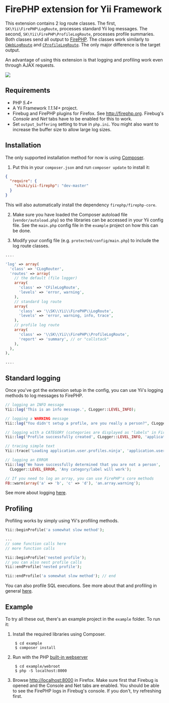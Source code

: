 # FirePHP extension for Yii Framework

This extension contains 2 log route classes. The first, `SK\Yii\FirePHP\LogRoute`, processes
standard Yii log messages. The second, `SK\Yii\FirePHP\ProfileLogRoute`, processes profile summaries.
Both classes send all output to [FirePHP](http://www.firephp.org/). The classes work similarly
to [`CWebLogRoute`](http://www.yiiframework.com/doc/api/1.1/CWebLogRoute)
and [`CProfileLogRoute`](http://www.yiiframework.com/doc/api/1.1/CProfileLogRoute).
The only major difference is the target output.

An advantage of using this extension is that logging and profiling work even through AJAX requests.

![](http://shiki.me/public/github/yii-firephp/example.png)

## Requirements

* PHP _5.4+_
* A Yii Framework _1.1.14+_ project.
* Firebug and FirePHP plugins for Firefox. See http://firephp.org. Firebug's _Console_ and
  _Net_ tabs have to be enabled for this to work.
* Set `output_buffering` setting to true in `php.ini`. You might also want to increase the buffer
  size to allow large log sizes.

## Installation

The only supported installation method for now is using [Composer](http://getcomposer.org/).

1. Put this in your `composer.json` and run `composer update` to install it:

  ```json
  {
    "require": {
      "shiki/yii-firephp": "dev-master"
    }
  }
  ```


  This will also automatically install the dependency `firephp/firephp-core`.

2. Make sure you have loaded the Composer autoload file (`vendor/autoload.php`) so the libraries
   can be accessed in your Yii config file. See the `main.php` config file in the `example` project
   on how this can be done.

3. Modify your config file (e.g. `protected/config/main.php`) to include the log route classes.

  ```php
  ....

  'log' => array(
    'class' => 'CLogRouter',
    'routes' => array(
      // the default (file logger)
      array(
        'class' => 'CFileLogRoute',
        'levels' => 'error, warning',
      ),
      // standard log route
      array(
        'class' => '\\SK\\Yii\\FirePHP\\LogRoute',
        'levels' => 'error, warning, info, trace',
      ),
      // profile log route
      array(
        'class' => '\\SK\\Yii\\FirePHP\\ProfileLogRoute',
        'report' => 'summary', // or "callstack"
      ),
    ),
  ),

  ....
  ```

## Standard logging

Once you've got the extension setup in the config, you can use Yii's logging methods to log messages to FirePHP.

```php
// logging an INFO message
Yii::log('This is an info message.', CLogger::LEVEL_INFO);

// logging a WARNING message
Yii::log("You didn't setup a profile, are you really a person?", CLogger::LEVEL_WARNING);

// logging with a CATEGORY (categories are displayed as "labels" in FirePHP -- just an additional info text)
Yii::log('Profile successfully created', CLogger::LEVEL_INFO, 'application.user.profiles');

// tracing simple text
Yii::trace('Loading application.user.profiles.ninja', 'application.user.profiles');

// logging an ERROR
Yii::log('We have successfully determined that you are not a person',
  CLogger::LEVEL_ERROR, 'Any category/label will work');

// If you need to log an array, you can use FirePHP's core methods
FB::warn(array('a' => 'b', 'c' => 'd'), 'an.array.warning');
```

See more about logging [here](http://www.yiiframework.com/doc/guide/1.1/en/topics.logging).


## Profiling

Profiling works by simply using Yii's profiling methods.

```php
Yii::beginProfile('a somewhat slow method');

...
// some function calls here
// more function calls

Yii::beginProfile('nested profile');
// you can also nest profile calls
Yii::endProfile('nested profile');

Yii::endProfile('a somewhat slow method'); // end
```

You can also profile SQL executions. See more about that and profiling in general
[here](http://www.yiiframework.com/doc/guide/1.1/en/topics.logging#performance-profiling).


## Example

To try all these out, there's an example project in the `example` folder. To run it:

1. Install the required libraries using Composer.

        $ cd example
        $ composer install


2. Run with the PHP [built-in webserver](http://php.net/manual/en/features.commandline.webserver.php)

        $ cd example/webroot
        $ php -S localhost:8000

3. Browse [http://localhost:8000](http://localhost:8000) in Firefox. Make sure first that Firebug is opened and the
   Console and Net tabs are enabled. You should be able to see the FirePHP logs in Firebug's console.
   If you don't, try refreshing first.

